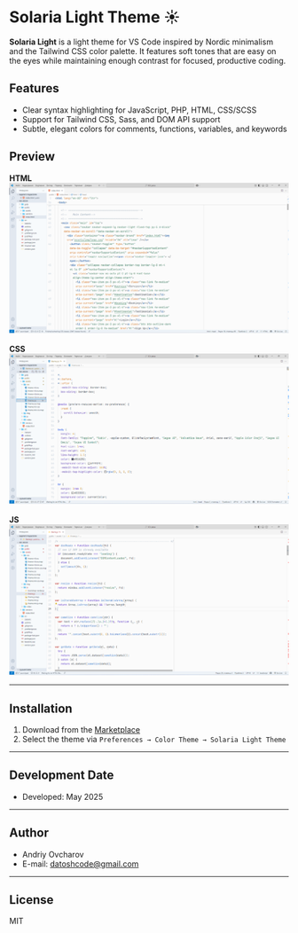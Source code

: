 # Solaria Light Theme ☀️

**Solaria Light** is a light theme for VS Code inspired by Nordic minimalism and the Tailwind CSS color palette. It features soft tones that are easy on the eyes while maintaining enough contrast for focused, productive coding.

## Features

- Clear syntax highlighting for JavaScript, PHP, HTML, CSS/SCSS
- Support for Tailwind CSS, Sass, and DOM API support
- Subtle, elegant colors for comments, functions, variables, and keywords

## Preview

**HTML** 
<img src="screenshot-light-theme-1.png" alt="img"><br><br>
**CSS** 
<img src="screenshot-light-theme-2.png" alt="img"><br><br>
**JS** 
<img src="screenshot-light-theme-3.png" alt="img">

---

## Installation

1. Download from the [Marketplace](https://marketplace.visualstudio.com/items?itemName=ovcharovcoder.solaria-light-theme)
2. Select the theme via `Preferences → Color Theme → Solaria Light Theme`

---

## Development Date  
- Developed: May 2025

---

## Author

- Andriy Ovcharov
- E-mail: datoshcode@gmail.com

---

## License

MIT

